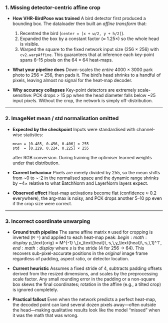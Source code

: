 ### 1. Missing detector-centric **affine crop**

* **How VHR-BirdPose was trained**
  A bird detector first produced a bounding box. The dataloader then built an *affine transform* that:
    1. Recentred the bird (`center = [x + w/2, y + h/2]`).
    2. Expanded the box by a constant factor (≈ 1.25×) so the whole head is visible.
    3. Warped the square to the fixed network input size (256 × 256) with `cv2.warpAffine`.
  This guarantees that at inference each key-point spans 6–15 pixels on the 64 × 64 heat-maps.

* **What your pipeline does**
  Down-scales the *entire* 4000 × 3000 park photo to 256 × 256, then pads it. The bird’s head shrinks to a handful of pixels, leaving almost no signal for the heat-map decoder.

* **Why accuracy collapses**
  Key-point detectors are extremely scale-sensitive: PCK drops > 15 pp when the head diameter falls below ~25 input pixels. Without the crop, the network is simply off-distribution.

---

### 2. **ImageNet mean / std normalisation omitted**

* **Expected by the checkpoint**
  Inputs were standardised with channel-wise statistics:
  ```
  mean = [0.485, 0.456, 0.406] × 255
  std  = [0.229, 0.224, 0.225] × 255
  ```
  after RGB conversion. During training the optimiser learned weights under that distribution.

* **Current behaviour**
  Pixels are merely divided by 255, so the mean shifts from ~0 to ~-2 in the normalised space and the dynamic range shrinks by ~4× relative to what BatchNorm and LayerNorm layers expect.

* **Observed effect**
  Heat-map activations become flat (confidence ≈ 0.2 everywhere), the arg-max is noisy, and PCK drops another 5–10 pp even if the crop size were correct.

---

### 3. **Incorrect coordinate unwarping**

* **Ground truth pipeline**
  The same affine matrix `M` used for cropping is inverted (`M⁻¹`) and applied to each heat-map peak:
  $begin:math:display$
  p_\\text{orig} = M^{-1} \\,[x_\\text{heat}\\,·s,\\,y_\\text{heat}\\,·s,\\,1]^⊤,
  $end:math:display$
  where *s* is the stride (4 for 256 → 64). This recovers sub-pixel-accurate positions in the *original* image frame regardless of padding, aspect ratio, or detector location.

* **Current heuristic**
  Assumes a fixed stride of 4, subtracts padding offsets derived from the resized dimensions, and scales by the preprocessing scale factor. Any small rounding error in the padding or a non-square box skews the final coordinates; rotation in the affine (e.g., a tilted crop) is ignored completely.

* **Practical fallout**
  Even when the network predicts a perfect heat-map, the decoded point can land several dozen pixels away—often outside the head—making qualitative results look like the model “missed” when it was the math that was wrong.
